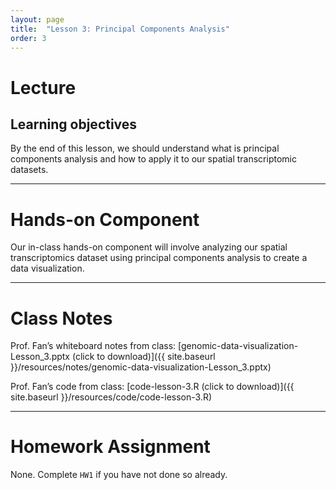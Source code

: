 ```yaml
---
layout: page
title:  "Lesson 3: Principal Components Analysis"
order: 3
---
```


# Lecture 

## Learning objectives

By the end of this lesson, we should understand what is principal components analysis and how to apply it to our spatial transcriptomic datasets.

---

# Hands-on Component 

Our in-class hands-on component will involve analyzing our spatial transcriptomics dataset using principal components analysis to create a data visualization. 

---

# Class Notes

Prof. Fan’s whiteboard notes from class: [genomic-data-visualization-Lesson_3.pptx (click to download)]({{ site.baseurl }}/resources/notes/genomic-data-visualization-Lesson_3.pptx)

Prof. Fan’s code from class: [code-lesson-3.R (click to download)]({{ site.baseurl }}/resources/code/code-lesson-3.R)

---

# Homework Assignment

None. Complete `HW1` if you have not done so already. 